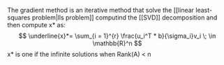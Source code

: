 The gradient method is an iterative method that solve the [[linear least-squares problem|lls problem]] computind the [[SVD]] decomposition and then compute x* as:
$$
\underline{x}*= \sum_{i = 1}^{r} \frac{u_i^T * b}{\sigma_i}v_i \; \in \mathbb{R}^n
$$
x* is one if the infinite solutions when Rank(A) < n
